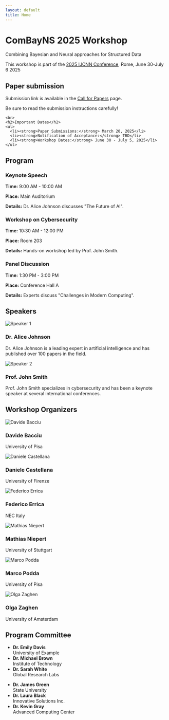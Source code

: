 ```yaml
---
layout: default
title: Home
---
```


<div class="hero">
  <h1>ComBayNS 2025 Workshop</h1>
  <p>Combining Bayesian and Neural approaches for Structured Data</p>
  <p>This workshop is part of the <a href="https://2025.ijcnn.org/">2025 IJCNN Conference</a>, Rome, June 30-July 6 2025</p>
</div>

<section id="important-dates">
    <h2>Paper submission</h2>
    <p>Submission link is available in the <a href="/call-for-papers/">Call for Papers</a> page.</p>
    <p>Be sure to read the submission instructions carefully!</p>
    
    <br>
    <h2>Important Dates</h2>
    <ul>
      <li><strong>Paper Submissions:</strong> March 20, 2025</li>
      <li><strong>Notification of Acceptance:</strong> TBD</li>
      <li><strong>Workshop Dates:</strong> June 30 - July 5, 2025</li>
    </ul>
</section>

<section id="program">
  <h2>Program</h2>
  <div class="program-container">
    <div class="program-event">
        <h3>Keynote Speech</h3>
        <p><strong>Time:</strong> 9:00 AM - 10:00 AM</p>
        <p><strong>Place:</strong> Main Auditorium</p>
        <p><strong>Details:</strong> Dr. Alice Johnson discusses "The Future of AI".</p>
    </div>
    <div class="program-event">
        <h3>Workshop on Cybersecurity</h3>
        <p><strong>Time:</strong> 10:30 AM - 12:00 PM</p>
        <p><strong>Place:</strong> Room 203</p>
        <p><strong>Details:</strong> Hands-on workshop led by Prof. John Smith.</p>
    </div>
    <div class="program-event">
        <h3>Panel Discussion</h3>
        <p><strong>Time:</strong> 1:30 PM - 3:00 PM</p>
        <p><strong>Place:</strong> Conference Hall A</p>
        <p><strong>Details:</strong> Experts discuss "Challenges in Modern Computing".</p>
    </div>
  </div>
</section>

<!-- Speakers Section -->
<section id="speakers">
  <h2>Speakers</h2>
  <div class="speakers-container">
      <div class="speaker">
          <img src="/assets/images/placeholder.png" alt="Speaker 1">
          <h3>Dr. Alice Johnson</h3>
          <p>Dr. Alice Johnson is a leading expert in artificial intelligence and has published over 100 papers in the field.</p>
      </div>
      <div class="speaker">
          <img src="/assets/images/placeholder.png" alt="Speaker 2">
          <h3>Prof. John Smith</h3>
          <p>Prof. John Smith specializes in cybersecurity and has been a keynote speaker at several international conferences.</p>
      </div>
  </div>
</section>

<section id="organizers">
  <h2>Workshop Organizers</h2>
  <div class="organizers-container">
    <div class="organizer">
      <img src="/assets/images/bacciu.jpeg" alt="Davide Bacciu">
      <h3>Davide Bacciu</h3>
      <p>University of Pisa</p>
    </div>
    <div class="organizer">
      <img src="/assets/images/castellana.jpg" alt="Daniele Castellana">
      <h3>Daniele Castellana</h3>
      <p>University of Firenze</p>
    </div>
    <div class="organizer">
      <img src="/assets/images/errica.jpg" alt="Federico Errica">
      <h3>Federico Errica</h3>
      <p>NEC Italy</p>
    </div>
    <div class="organizer">
      <img src="/assets/images/niepert.png" alt="Mathias Niepert">
      <h3>Mathias Niepert</h3>
      <p>University of Stuttgart</p>
    </div>
    <div class="organizer">
      <img src="/assets/images/podda.jpg" alt="Marco Podda">
      <h3>Marco Podda</h3>
      <p>University of Pisa</p>
    </div>
    <div class="organizer">
      <img src="/assets/images/zaghen.png" alt="Olga Zaghen">
      <h3>Olga Zaghen</h3>
      <p>University of Amsterdam</p>
    </div>
  </div>
</section>

<section id="program-committee">
  <h2>Program Committee</h2>
  <div class="committee-container">
      <ul class="committee-column">
          <li><strong>Dr. Emily Davis</strong><br>University of Example</li>
          <li><strong>Dr. Michael Brown</strong><br>Institute of Technology</li>
          <li><strong>Dr. Sarah White</strong><br>Global Research Labs</li>
      </ul>
      <ul class="committee-column">
          <li><strong>Dr. James Green</strong><br>State University</li>
          <li><strong>Dr. Laura Black</strong><br>Innovative Solutions Inc.</li>
          <li><strong>Dr. Kevin Gray</strong><br>Advanced Computing Center</li>
      </ul>
  </div>
</section>


